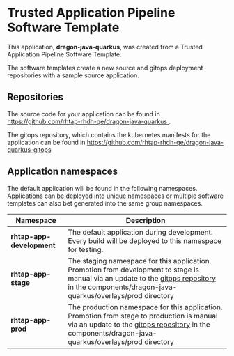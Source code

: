 # Trusted Application Pipeline Software Template

This application, **dragon-java-quarkus**, was created from a Trusted Application Pipeline Software Template.

The software templates create a new source and gitops deployment repositories with a sample source application. 

## Repositories

The source code for your application can be found in [https://github.com/rhtap-rhdh-qe/dragon-java-quarkus ](https://github.com/rhtap-rhdh-qe/dragon-java-quarkus ).
 
The gitops repository, which contains the kubernetes manifests for the application can be found in 
[https://github.com/rhtap-rhdh-qe/dragon-java-quarkus-gitops ](https://github.com/rhtap-rhdh-qe/dragon-java-quarkus-gitops ) 

## Application namespaces 

The default application will be found in the following namespaces. Applications can be deployed into unique namespaces or multiple software templates can also bet generated into the same group namespaces.  

|  Namespace   |  Description   |  
| -------- | -------- |   
| **rhtap-app-development** | The default application during development. Every build will be deployed to this namespace for testing. | 
| **rhtap-app-stage** | The staging namespace for this application. Promotion from development to stage is manual via an update to the [gitops repository](https://github.com/rhtap-rhdh-qe/dragon-java-quarkus-gitops ) in the components/dragon-java-quarkus/overlays/prod directory |  
| **rhtap-app-prod** | The production namespace for this application. Promotion from stage to production is manual via an update to the [gitops repository](https://github.com/rhtap-rhdh-qe/dragon-java-quarkus-gitops ) in the components/dragon-java-quarkus/overlays/prod directory | 